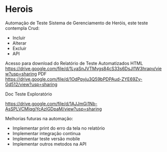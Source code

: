 # Herois
Automação de Teste Sistema de Gerenciamento de Heróis, este teste contempla Crud:
- Incluir
- Alterar
- Excluir
- API

Acesso para download do Relatório de Teste Automatizados 
HTML
https://drive.google.com/file/d/1LyaSnJVTMvgs84cS33s6DsJI1W3hrapv/view?usp=sharing
PDF
https://drive.google.com/file/d/1OdPpyju3Q59bPDPAud-ZYE69Zy-Gd512/view?usp=sharing

Doc Teste Exploratório

https://drive.google.com/file/d/1AJJmGi1Nb-AsSPLVCMlqgjYcAzlGDpaM/view?usp=sharing

Melhorias futuras na automação:
- Implementar print do erro da tela no relatório
- Implementar integração continua  
- Implementar teste versão mobile
- Implementar outros metodos na API
